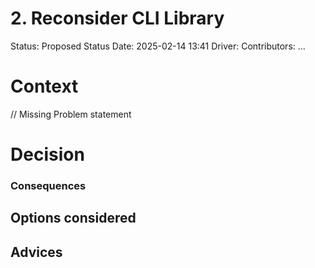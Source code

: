 # 2. Reconsider CLI Library

Status: Proposed
Status Date: 2025-02-14 13:41
Driver: <Your Name>
Contributors: ...

# Context 
 // Missing Problem statement

# Decision

### Consequences

## Options considered

## Advices